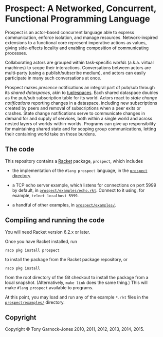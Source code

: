 # Prospect: A Networked, Concurrent, Functional Programming Language

Prospect is an actor-based concurrent language able to express
communication, enforce isolation, and manage resources.
Network-inspired extensions to a functional core represent imperative
actions as values, giving side-effects locality and enabling
composition of communicating processes.

Collaborating actors are grouped within task-specific *worlds* (a.k.a.
virtual machines) to scope their interactions. Conversations between
actors are multi-party (using a publish/subscribe medium), and actors
can easily participate in many such conversations at once.

Prospect makes *presence* notifications an integral part of pub/sub
through its *shared dataspaces*, akin to
[tuplespaces](https://en.wikipedia.org/wiki/Tuple_space). Each shared
dataspace doubles as the pub/sub subscription table for its world.
Actors react to *state change notifications* reporting changes in a
dataspace, including new subscriptions created by peers and removal of
subscriptions when a peer exits or crashes. State change notifications
serve to communicate changes in demand for and supply of services,
both within a single world and across nested layers of
worlds-within-worlds. Programs can give up responsibility for
maintaining shared state and for scoping group communications, letting
their containing world take on those burdens.

## The code

This repository contains a [Racket](http://racket-lang.org/) package,
`prospect`, which includes

 - the implementation of the `#lang prospect` language, in the
   [`prospect` directory](https://github.com/tonyg/prospect/tree/master/prospect/).

 - a TCP echo server example, which listens for connections on port
   5999 by default, in
   [`prospect/examples/echo.rkt`](https://github.com/tonyg/prospect/tree/master/prospect/examples/echo.rkt).
   Connect to it using, for example, `telnet localhost 5999`.

 - a handful of other examples, in
   [`prospect/examples/`](https://github.com/tonyg/prospect/tree/master/prospect/examples/).

## Compiling and running the code

You will need Racket version 6.2.x or later.

Once you have Racket installed, run

    raco pkg install prospect

to install the package from the Racket package repository, or

    raco pkg install

from the root directory of the Git checkout to install the package
from a local snapshot. (Alternatively, `make link` does the same thing.)
This will make `#lang prospect` available to programs.

At this point, you may load and run any of the example `*.rkt` files
in the
[`prospect/examples/`](https://github.com/tonyg/prospect/tree/master/prospect/examples/)
directory.

## Copyright

Copyright &copy; Tony Garnock-Jones 2010, 2011, 2012, 2013, 2014, 2015.

